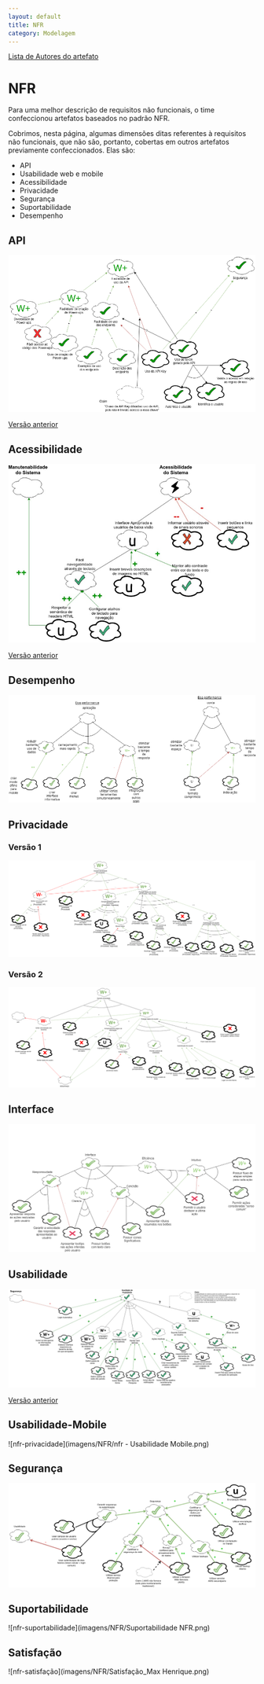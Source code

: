 ```yaml
---
layout: default
title: NFR
category: Modelagem
---
```


[Lista de Autores do artefato](/artefatos.html)

# NFR

Para uma melhor descrição de requisitos não funcionais, o time confeccionou artefatos baseados no padrão NFR.

Cobrimos, nesta página, algumas dimensões ditas referentes à requisitos não funcionais, que não são, portanto, cobertas em outros artefatos previamente confeccionados. Elas são:

- API
- Usabilidade web e mobile
- Acessibilidade
- Privacidade
- Segurança
- Suportabilidade
- Desempenho

## API

![nfr-api-v2](imagens/NFR/api-trello-v2.png)

[Versão anterior](outdated_nfr.html#api)

## Acessibilidade

![nfr-acessibilidade](imagens/NFR/nfr_acessibilidade.jpg)

[Versão anterior](outdated_nfr.html#acessibilidade)

## Desempenho

![nfr-desempenho](imagens/NFR/nfr-desempenho.png)

## Privacidade

### Versão 1

![nfr-api](imagens/NFR/nfr_privacidadev1.png)

### Versão 2

![nfr-privacidade](imagens/NFR/nfr_privacidade_diagrama.png)

## Interface

![nfr-interface](imagens/NFR/NFR_Interface.png)

## Usabilidade 

![nfr-usabilidade](imagens/NFR/nfr_usabilidade.jpg)

[Versão anterior](outdated_nfr.html#usabilidade)

## Usabilidade-Mobile

![nfr-privacidade](imagens/NFR/nfr - Usabilidade Mobile.png)

## Segurança

![nfr-seguranca](imagens/NFR/nfr_seguranca.png)

## Suportabilidade 

![nfr-suportabilidade](imagens/NFR/Suportabilidade NFR.png)

## Satisfação

![nfr-satisfação](imagens/NFR/Satisfação_Max Henrique.png)
